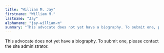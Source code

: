 ```yaml
---
title: "William M. Jay"
firstname: "William M."
lastname: "Jay"
alphaname: "jay-william-m"
summary: "This advocate does not yet have a biography. To submit one, please contact the site administrator."
---
```

This advocate does not yet have a biography. To submit one, please contact the site administrator.

